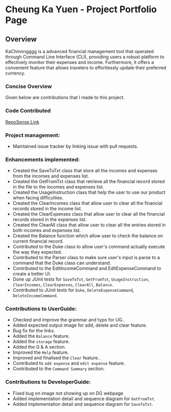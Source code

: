 # Cheung Ka Yuen - Project Portfolio Page

## Overview
KaChinnngggg is a advanced financial management tool that operated through Command Line Interface (CLI), 
providing users a robust platform to effectively monitor their expenses and income. 
Furthermore, it offers a convenient feature that allows travelers to effortlessly update their preferred currency.

### Concise Overview
Given below are contributions that I made to this project.

### Code Contributed
[RepoSense Link](https://nus-cs2113-ay2324s1.github.io/tp-dashboard/?search=&sort=groupTitle&sortWithin=title&timeframe=commit&mergegroup=&groupSelect=groupByRepos&breakdown=true&checkedFileTypes=docs~functional-code~test-code&since=2023-09-22&tabOpen=true&tabType=authorship&tabAuthor=KenCheung18&tabRepo=AY2324S1-CS2113-T18-3%2Ftp%5Bmaster%5D&authorshipIsMergeGroup=false&authorshipFileTypes=docs~functional-code~test-code&authorshipIsBinaryFileTypeChecked=false&authorshipIsIgnoredFilesChecked=false)

### Project management:
- Maintained issue tracker by linking issue with pull requests.

### Enhancements implemented:
- Created the SaveToTxt class that store all the incomes and expenses from the incomes and expenses list.
- Created the GetFromTxt class that retrieve all the financial record stored in the file to the incomes and expenses list.
- Created the UsageInstruction class that help the user to use our product when facing difficulties.
- Created the ClearIncomes class that allow user to clear all the financial records stored in the income list.
- Created the ClearExpenses class that allow user to clear all the financial records stored in the expenses list.
- Created the ClearAll class that allow user to clear all the entries stored in both incomes and expenses list.
- Created the Balance function which allow user to check the balance on current financial record.
- Contributed to the Duke class to allow user's command actually execute the way they expected.
- Contributed to the Parser class to make sure user's input is parse to a command that the Duke class can understand.
- Contributed to the EditIncomeCommand and EditExpenseCommand to create a better UI.
- Done up JUnit tests for `SaveToTxt`, `GetFromTxt`, `UsageInstruction`, `ClearIncomes`, `ClearExpenses`, `ClearAll`, `Balance`.
- Contributed to JUnit tests for `Duke`, `DeleteExpenseCommand`, `DeleteIncomeCommand`.

### Contributions to UserGuide:
- Checked and improve the grammar and typo for UG..
- Added expected output image for add, delete and clear feature.
- Bug fix for the links.
- Added the `Balance` feature.
- Added the `storage` feature.
- Added the Q & A section.
- Improved the `Help` feature.
- Improved and finalised the `Clear` feature..
- Contributed to `add expense` and `edit expense` feature.
- Contributed to the `Command Summary` section.

### Contributions to DeveloperGuide:
- Fixed bug on image not showing up on DG webpage
- Added implementation detail and sequence diagram for `GetFromTxt`.
- Added implementation detail and sequence diagram for `SaveToTxt`.
